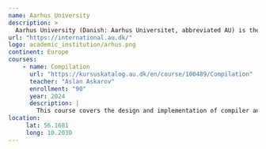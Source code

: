 ```yaml
---
name: Aarhus University
description: >
  Aarhus University (Danish: Aarhus Universitet, abbreviated AU) is the largest and second oldest research university in Denmark.The university belongs to the Coimbra Group, the Guild, and Utrecht Network of European universities and is a member of the European University Association.
url: "https://international.au.dk/"
logo: academic_institution/arhus.png
continent: Europe
courses:
    - name: Compilation
      url: "https://kursuskatalog.au.dk/en/course/100489/Compilation"
      teacher: "Aslan Askarov"
      enrollment: "90"
      year: 2024
      description: |
        This course covers the design and implementation of compiler and runtime systems for programming languages. The course includes a major programming project of developing a compiler from a high-level programming language to a low-level language (e.g., x86 instruction set). The contents of the course includes concrete and abstract syntax, parsing, scopes, and environments, type checking, translation to intermediate representation, basic static analysis, code generation, register allocation, and garbage collection.
location:
     lat: 56.1681
     long: 10.2030
---
```


